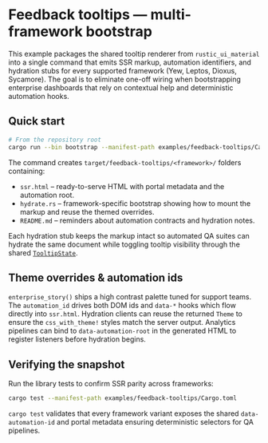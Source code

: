 # Feedback tooltips — multi-framework bootstrap

This example packages the shared tooltip renderer from `rustic_ui_material` into a
single command that emits SSR markup, automation identifiers, and hydration
stubs for every supported framework (Yew, Leptos, Dioxus, Sycamore). The goal is
to eliminate one-off wiring when bootstrapping enterprise dashboards that rely
on contextual help and deterministic automation hooks.

## Quick start

```bash
# From the repository root
cargo run --bin bootstrap --manifest-path examples/feedback-tooltips/Cargo.toml
```

The command creates `target/feedback-tooltips/<framework>/` folders containing:

- `ssr.html` – ready-to-serve HTML with portal metadata and the automation root.
- `hydrate.rs` – framework-specific bootstrap showing how to mount the markup and
  reuse the themed overrides.
- `README.md` – reminders about automation contracts and hydration notes.

Each hydration stub keeps the markup intact so automated QA suites can hydrate
the same document while toggling tooltip visibility through the shared
[`TooltipState`](../../crates/rustic-ui-headless/src/tooltip.rs).

## Theme overrides & automation ids

`enterprise_story()` ships a high contrast palette tuned for support teams. The
`automation_id` drives both DOM ids and `data-*` hooks which flow directly into
`ssr.html`. Hydration clients can reuse the returned `Theme` to ensure the
`css_with_theme!` styles match the server output. Analytics pipelines can bind to
`data-automation-root` in the generated HTML to register listeners before
hydration begins.

## Verifying the snapshot

Run the library tests to confirm SSR parity across frameworks:

```bash
cargo test --manifest-path examples/feedback-tooltips/Cargo.toml
```

`cargo test` validates that every framework variant exposes the shared
`data-automation-id` and portal metadata ensuring deterministic selectors for QA
pipelines.
